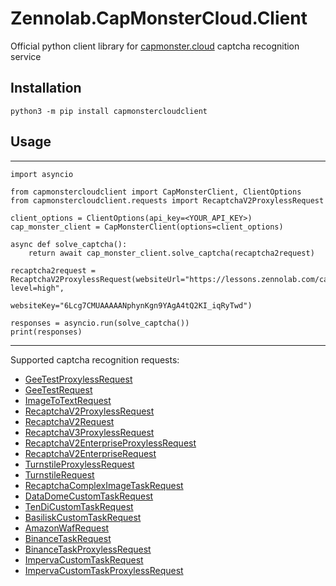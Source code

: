 # Zennolab.CapMonsterCloud.Client

Official python client library for [capmonster.cloud](https://capmonster.cloud/) captcha recognition service

## Installation

    python3 -m pip install capmonstercloudclient

## Usage

***
    import asyncio

    from capmonstercloudclient import CapMonsterClient, ClientOptions
    from capmonstercloudclient.requests import RecaptchaV2ProxylessRequest

    client_options = ClientOptions(api_key=<YOUR_API_KEY>)
    cap_monster_client = CapMonsterClient(options=client_options)

    async def solve_captcha():
        return await cap_monster_client.solve_captcha(recaptcha2request)

    recaptcha2request = RecaptchaV2ProxylessRequest(websiteUrl="https://lessons.zennolab.com/captchas/recaptcha/v2_simple.php?level=high",
                                                    websiteKey="6Lcg7CMUAAAAANphynKgn9YAgA4tQ2KI_iqRyTwd")

    responses = asyncio.run(solve_captcha())
    print(responses)
***

Supported captcha recognition requests:

- [GeeTestProxylessRequest](https://zenno.link/doc-geetest-en)
- [GeeTestRequest](https://zenno.link/doc-geetest-proxy-en)
- [ImageToTextRequest](https://zenno.link/doc-ImageToTextTask-en)
- [RecaptchaV2ProxylessRequest](https://zenno.link/doc-recaptcha2-en)
- [RecaptchaV2Request](https://zenno.link/doc-recaptcha2-proxy-en)
- [RecaptchaV3ProxylessRequest](https://zenno.link/doc-recaptcha3-en)
- [RecaptchaV2EnterpriseProxylessRequest](https://zenno.link/doc-recaptcha2e-en)
- [RecaptchaV2EnterpriseRequest](https://zenno.link/doc-recaptcha2e-proxy-en)
- [TurnstileProxylessRequest](https://zenno.link/doc-turnstile-en)
- [TurnstileRequest](https://zenno.link/doc-turnstile-proxy-en)
- [RecaptchaComplexImageTaskRequest](https://zenno.link/doc-complextask-rc-en)
- [DataDomeCustomTaskRequest](https://docs.capmonster.cloud/docs/captchas/datadome)
- [TenDiCustomTaskRequest](https://docs.capmonster.cloud/docs/captchas/tendi)
- [BasiliskCustomTaskRequest](https://docs.capmonster.cloud/docs/captchas/Basilisk-task)
- [AmazonWafRequest](https://docs.capmonster.cloud/docs/captchas/amazon-task)
- [BinanceTaskRequest](https://docs.capmonster.cloud/docs/captchas/binance)
- [BinanceTaskProxylessRequest](https://docs.capmonster.cloud/docs/captchas/binance)
- [ImpervaCustomTaskRequest](https://docs.capmonster.cloud/docs/captchas/incapsula)
- [ImpervaCustomTaskProxylessRequest](https://docs.capmonster.cloud/docs/captchas/incapsula)
